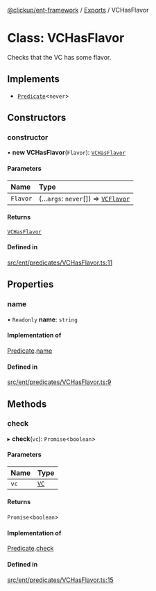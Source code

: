 [@clickup/ent-framework](../README.md) / [Exports](../modules.md) / VCHasFlavor

# Class: VCHasFlavor

Checks that the VC has some flavor.

## Implements

- [`Predicate`](../interfaces/Predicate.md)\<`never`\>

## Constructors

### constructor

• **new VCHasFlavor**(`Flavor`): [`VCHasFlavor`](VCHasFlavor.md)

#### Parameters

| Name | Type |
| :------ | :------ |
| `Flavor` | (...`args`: `never`[]) => [`VCFlavor`](VCFlavor.md) |

#### Returns

[`VCHasFlavor`](VCHasFlavor.md)

#### Defined in

[src/ent/predicates/VCHasFlavor.ts:11](https://github.com/clickup/ent-framework/blob/master/src/ent/predicates/VCHasFlavor.ts#L11)

## Properties

### name

• `Readonly` **name**: `string`

#### Implementation of

[Predicate](../interfaces/Predicate.md).[name](../interfaces/Predicate.md#name)

#### Defined in

[src/ent/predicates/VCHasFlavor.ts:9](https://github.com/clickup/ent-framework/blob/master/src/ent/predicates/VCHasFlavor.ts#L9)

## Methods

### check

▸ **check**(`vc`): `Promise`\<`boolean`\>

#### Parameters

| Name | Type |
| :------ | :------ |
| `vc` | [`VC`](VC.md) |

#### Returns

`Promise`\<`boolean`\>

#### Implementation of

[Predicate](../interfaces/Predicate.md).[check](../interfaces/Predicate.md#check)

#### Defined in

[src/ent/predicates/VCHasFlavor.ts:15](https://github.com/clickup/ent-framework/blob/master/src/ent/predicates/VCHasFlavor.ts#L15)
